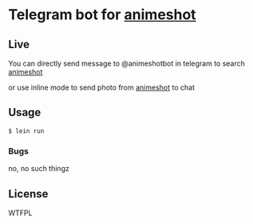 # Telegram bot for [animeshot](https://as.bitinn.net)

## Live

You can directly send message to @animeshotbot in telegram to search [animeshot](https://as.bitinn.net)

or use inline mode to send photo from [animeshot](https://as.bitinn.net) to chat

## Usage

    $ lein run

### Bugs

no, no such thingz

## License

WTFPL
